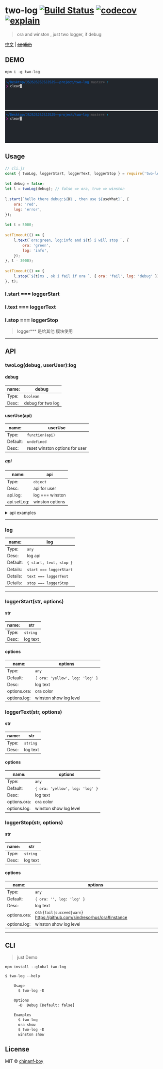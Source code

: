 # two-log [![Build Status](https://travis-ci.org/chinanf-boy/two-log.svg?branch=master)](https://travis-ci.org/chinanf-boy/two-log) [![codecov](https://codecov.io/gh/chinanf-boy/two-log/badge.svg?branch=master)](https://codecov.io/gh/chinanf-boy/two-log?branch=master) [![explain](http://llever.com/explain.svg)](https://github.com/chinanf-boy/two-log-explain)

> ora and winston , just two logger, if debug

[中文](./readme.md) | ~~[english](./readme.en.md)~~

## DEMO

```
npm i -g two-log
```

![demo-two-log](./imgs/demo1.gif)
![demo-two-log-D](./imgs/demo2.gif)

## Usage

```js
// cli.js
const { twoLog, loggerStart, loggerText, loggerStop } = require('two-log');

let debug = false;
let l = twoLog(debug); // false => ora, true => winston

l.start(`hello there debug:${D} , then use ${useWhat}`, {
	ora: 'red',
	log: 'error',
});

let t = 5000;

setTimeout(() => {
	l.text(`ora:green, log:info and ${t} i will stop `, {
		ora: 'green',
		log: 'info',
	});
}, t - 3000);

setTimeout(() => {
	l.stop(`${t}ms , ok i fail if ora `, { ora: 'fail', log: 'debug' });
}, t);
```

### l.start === loggerStart

### l.text === loggerText

### l.stop === loggerStop

> logger\*\*\* 是给其他 模块使用

---

## API

### twoLog(debug, userUser):log

#### debug

| name: | debug             |
| ----- | ----------------- |
| Type: | `boolean`         |
| Desc: | debug for two log |

#### userUse(api)

| name:    | userUse                        |
| -------- | ------------------------------ |
| Type:    | `function(api)`                |
| Default: | `undefined`                    |
| Desc:    | reset winston options for user |

##### api

| name:       | api             |
| ----------- | --------------- |
| Type:       | `object`        |
| Desc:       | api for user    |
| api.log:    | log === winston |
| api.setLog: | winston options |

<details>

<summary>
api examples
</summary>

```js
let userUse = api => {
	let winston = api.log;
	let wopts = {
		level: 'info',
	};
	api.setLog(wopts);
};

let l = log(true, userUse);
// winston level change
```

two-log default winston options

```js
let defaultWinston = {
	level: 'debug',
	transports: [
		new winston.transports.Console({
			datePattern: '.yyyy-MM-ddTHH-mm',
			colorize: true,
		}),
		new winston.transports.File({
			filename: `${pkg.name}.log`,
			handleExceptions: true,
			maxsize: 52000,
			maxFiles: 1,
			level: 'info',
			colorize: true,
		}),
	],
};
```

</details>

---

### log

| name:    | log                     |
| -------- | ----------------------- |
| Type:    | `any`                   |
| Desc:    | log api                 |
| Default: | `{ start, text, stop }` |
| Details: | `start === loggerStart` |
| Details: | `text === loggerText`   |
| Details: | `stop === loggerStop`   |

---

### loggerStart(str, options)

#### str

| name: | str      |
| ----- | -------- |
| Type: | `string` |
| Desc: | log text |

#### options

| name:        | options                         |
| ------------ | ------------------------------- |
| Type:        | `any`                           |
| Default:     | `{ ora: 'yellow', log: 'log' }` |
| Desc:        | log text                        |
| options.ora: | ora color                       |
| options.log: | winston show log level          |

### loggerText(str, options)

#### str

| name: | str      |
| ----- | -------- |
| Type: | `string` |
| Desc: | log text |

#### options

| name:        | options                         |
| ------------ | ------------------------------- |
| Type:        | `any`                           |
| Default:     | `{ ora: 'yellow', log: 'log' }` |
| Desc:        | log text                        |
| options.ora: | ora color                       |
| options.log: | winston show log level          |

### loggerStop(str, options)

#### str

| name: | str      |
| ----- | -------- |
| Type: | `string` |
| Desc: | log text |

#### options

| name:        | options                                                                  |
| ------------ | ------------------------------------------------------------------------ |
| Type:        | `any`                                                                    |
| Default:     | `{ ora: '', log: 'log' }`                                                |
| Desc:        | log text                                                                 |
| options.ora: | ora {`fail\|succeed\|warn`} https://github.com/sindresorhus/ora#instance |
| options.log: | winston show log level                                                   |

---

## CLI

> just Demo

```
npm install --global two-log
```

```
$ two-log --help

	Usage
	  $ two-log -D

	Options
	  -D  Debug [Default: false]

	Examples
	  $ two-log
	  ora show
	  $ two-log -D
	  winston show
```

## License

MIT © [chinanf-boy](http://llever.com)

